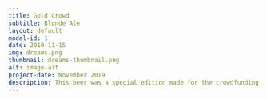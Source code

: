 ```yaml
---
title: Gold Crowd
subtitle: Blonde Ale
layout: default
modal-id: 1
date: 2019-11-15
img: dreams.png
thumbnail: dreams-thumbnail.png
alt: image-alt
project-date: November 2019
description: This beer was a special edition made for the crowdfunding campaing. It's a Blonde Ale with Golding and Nugget organic hops from our garden.
---
```


